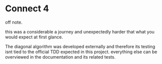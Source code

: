 # Connect 4

off note.

this was a considerable a journey and unexpectedly harder that what you would expect at first glance. 

The diagonal algorithm was developed externally and therefore its testing isnt tied to the official TDD expected in this project. everything else can be overviewed in the 
documentation and its related tests.

